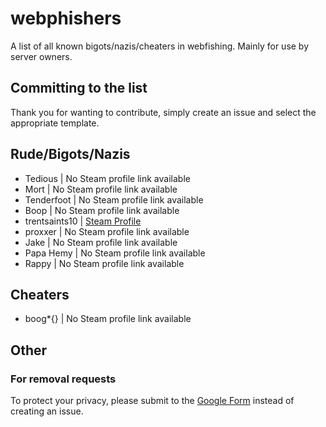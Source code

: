 # webphishers
A list of all known bigots/nazis/cheaters in webfishing. Mainly for use by server owners.

## Committing to the list
Thank you for wanting to contribute, simply create an issue and select the appropriate template.

## Rude/Bigots/Nazis
- Tedious | No Steam profile link available 
- Mort | No Steam profile link available 
- Tenderfoot | No Steam profile link available 
- Boop | No Steam profile link available
- trentsaints10 | [Steam Profile](https://steamcommunity.com/profiles/76561198104512455 "Steam Profile")
- proxxer | No Steam profile link available 
- Jake | No Steam profile link available
- Papa Hemy | No Steam profile link available
- Rappy | No Steam profile link available
## Cheaters
- boog*{} | No Steam profile link available 

## Other

### For removal requests
To protect your privacy, please submit to the [Google Form](https://docs.google.com/forms/d/e/1FAIpQLScpR-Rs4rBlIOEM6aEKZHG4PSlHFymM9w1yM4UtxfB-uxvoKA/viewform?usp=dialog) instead of creating an issue.

